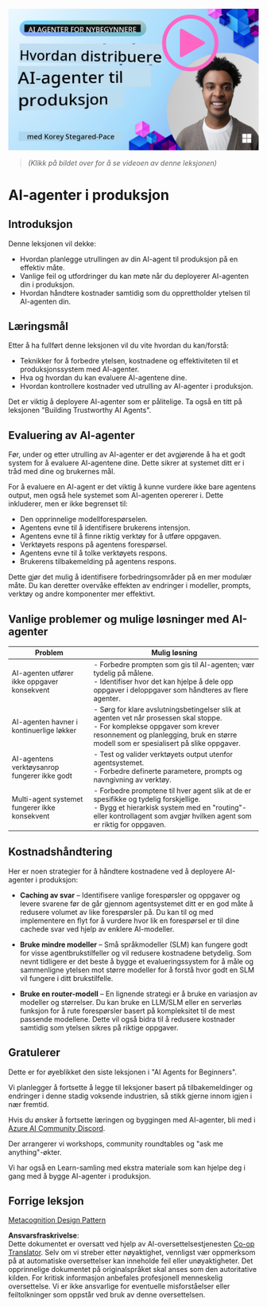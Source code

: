 <!--
CO_OP_TRANSLATOR_METADATA:
{
  "original_hash": "1ad5de6a6388d02c145a92dd04358bab",
  "translation_date": "2025-07-12T13:39:40+00:00",
  "source_file": "10-ai-agents-production/README.md",
  "language_code": "no"
}
-->
[![AI Agents In Production](../../../translated_images/lesson-10-thumbnail.2b79a30773db093e0b4fb47aaa618069e0afb4745fad4836526cf51df87f9ac9.no.png)](https://youtu.be/l4TP6IyJxmQ?si=IvCW3cbw0NJ2mUMV)

> _(Klikk på bildet over for å se videoen av denne leksjonen)_
# AI-agenter i produksjon

## Introduksjon

Denne leksjonen vil dekke:

- Hvordan planlegge utrullingen av din AI-agent til produksjon på en effektiv måte.
- Vanlige feil og utfordringer du kan møte når du deployerer AI-agenten din i produksjon.
- Hvordan håndtere kostnader samtidig som du opprettholder ytelsen til AI-agenten din.

## Læringsmål

Etter å ha fullført denne leksjonen vil du vite hvordan du kan/forstå:

- Teknikker for å forbedre ytelsen, kostnadene og effektiviteten til et produksjonssystem med AI-agenter.
- Hva og hvordan du kan evaluere AI-agentene dine.
- Hvordan kontrollere kostnader ved utrulling av AI-agenter i produksjon.

Det er viktig å deployere AI-agenter som er pålitelige. Ta også en titt på leksjonen "Building Trustworthy AI Agents".

## Evaluering av AI-agenter

Før, under og etter utrulling av AI-agenter er det avgjørende å ha et godt system for å evaluere AI-agentene dine. Dette sikrer at systemet ditt er i tråd med dine og brukernes mål.

For å evaluere en AI-agent er det viktig å kunne vurdere ikke bare agentens output, men også hele systemet som AI-agenten opererer i. Dette inkluderer, men er ikke begrenset til:

- Den opprinnelige modellforespørselen.
- Agentens evne til å identifisere brukerens intensjon.
- Agentens evne til å finne riktig verktøy for å utføre oppgaven.
- Verktøyets respons på agentens forespørsel.
- Agentens evne til å tolke verktøyets respons.
- Brukerens tilbakemelding på agentens respons.

Dette gjør det mulig å identifisere forbedringsområder på en mer modulær måte. Du kan deretter overvåke effekten av endringer i modeller, prompts, verktøy og andre komponenter mer effektivt.

## Vanlige problemer og mulige løsninger med AI-agenter

| **Problem**                                    | **Mulig løsning**                                                                                                                                                                                                         |
| ---------------------------------------------- | -------------------------------------------------------------------------------------------------------------------------------------------------------------------------------------------------------------------------- |
| AI-agenten utfører ikke oppgaver konsekvent    | - Forbedre prompten som gis til AI-agenten; vær tydelig på målene.<br>- Identifiser hvor det kan hjelpe å dele opp oppgaver i deloppgaver som håndteres av flere agenter.                                                    |
| AI-agenten havner i kontinuerlige løkker       | - Sørg for klare avslutningsbetingelser slik at agenten vet når prosessen skal stoppe.<br>- For komplekse oppgaver som krever resonnement og planlegging, bruk en større modell som er spesialisert på slike oppgaver.       |
| AI-agentens verktøysanrop fungerer ikke godt   | - Test og valider verktøyets output utenfor agentsystemet.<br>- Forbedre definerte parametere, prompts og navngivning av verktøy.                                                                                          |
| Multi-agent systemet fungerer ikke konsekvent  | - Forbedre promptene til hver agent slik at de er spesifikke og tydelig forskjellige.<br>- Bygg et hierarkisk system med en "routing"- eller kontrollagent som avgjør hvilken agent som er riktig for oppgaven.              |

## Kostnadshåndtering

Her er noen strategier for å håndtere kostnadene ved å deployere AI-agenter i produksjon:

- **Caching av svar** – Identifisere vanlige forespørsler og oppgaver og levere svarene før de går gjennom agentsystemet ditt er en god måte å redusere volumet av like forespørsler på. Du kan til og med implementere en flyt for å vurdere hvor lik en forespørsel er til dine cachede svar ved hjelp av enklere AI-modeller.

- **Bruke mindre modeller** – Små språkmodeller (SLM) kan fungere godt for visse agentbrukstilfeller og vil redusere kostnadene betydelig. Som nevnt tidligere er det beste å bygge et evalueringssystem for å måle og sammenligne ytelsen mot større modeller for å forstå hvor godt en SLM vil fungere i ditt brukstilfelle.

- **Bruke en router-modell** – En lignende strategi er å bruke en variasjon av modeller og størrelser. Du kan bruke en LLM/SLM eller en serverløs funksjon for å rute forespørsler basert på kompleksitet til de mest passende modellene. Dette vil også bidra til å redusere kostnader samtidig som ytelsen sikres på riktige oppgaver.

## Gratulerer

Dette er for øyeblikket den siste leksjonen i "AI Agents for Beginners".

Vi planlegger å fortsette å legge til leksjoner basert på tilbakemeldinger og endringer i denne stadig voksende industrien, så stikk gjerne innom igjen i nær fremtid.

Hvis du ønsker å fortsette læringen og byggingen med AI-agenter, bli med i <a href="https://discord.gg/kzRShWzttr" target="_blank">Azure AI Community Discord</a>.

Der arrangerer vi workshops, community roundtables og "ask me anything"-økter.

Vi har også en Learn-samling med ekstra materiale som kan hjelpe deg i gang med å bygge AI-agenter i produksjon.

## Forrige leksjon

[Metacognition Design Pattern](../09-metacognition/README.md)

**Ansvarsfraskrivelse**:  
Dette dokumentet er oversatt ved hjelp av AI-oversettelsestjenesten [Co-op Translator](https://github.com/Azure/co-op-translator). Selv om vi streber etter nøyaktighet, vennligst vær oppmerksom på at automatiske oversettelser kan inneholde feil eller unøyaktigheter. Det opprinnelige dokumentet på originalspråket skal anses som den autoritative kilden. For kritisk informasjon anbefales profesjonell menneskelig oversettelse. Vi er ikke ansvarlige for eventuelle misforståelser eller feiltolkninger som oppstår ved bruk av denne oversettelsen.